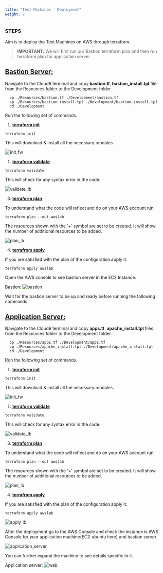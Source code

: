 ```yaml
---
title: "Test Machines - Deployment"
weight: 2
---
```


### STEPS
Aim is to deploy the Test Machines on AWS through terraform. 


>**IMPORTANT**: We will first run our Bastion terraform plan and then run terraform plan for application server.  



## <ins>**Bastion Server**:</ins>
Navigate to the Cloud9 terminal and copy **bastion.tf**, **bastion_install.tpl** file from the Resources folder to the Development folder.

```console
  cp ./Resources/bastion.tf ./Development/bastion.tf
  cp ./Resources/bastion_install.tpl ./Development/bastion_install.tpl
  cd ./Development
``` 

Run the following set of commands.

1. **<ins>terraform init</ins>**

```console
terraform init
``` 
This will download & install all the necessary modules. 

![init_fw](/static/images/deploy_test_machines/INIT_BASTION.png)

1. **<ins>terraform validate**</ins>

```console
terraform validate
```
This will check for any syntax error in the code.

![validate_lb](/static/images/deploy_test_machines/VALIDATE_BASTION.png)

3. **<ins>terraform plan**</ins>

To understand what the code will reflect and do on your AWS account run 

```console
terraform plan --out awslab
```
The resources shown with the '+' symbol are set to be created. It will show the number of additional resources to be added.

![plan_lb](/static/images/deploy_test_machines/PLAN_BASTION.png)

4. **<ins>terrafrom apply**</ins>

If you are satisfied with the plan of the configuration apply it. 

```console
terraform apply awslab
```

Open the AWS console to see bastion server in the EC2 Instance.

Bastion:
![bastion](/static//images/deploy_test_machines/bastion_instance.jpeg)  

Wait for the bastion server to be up and ready before running the following commands.

## <ins>**Application Server**:</ins>
Navigate to the Cloud9 terminal and copy **apps.tf**, **apache_install.tpl** files from the Resources folder to the Development folder.

```console
  cp ./Resources/apps.tf ./Development/apps.tf
  cp ./Resources/apache_install.tpl ./Development/apache_install.tpl
  cd ./Development
``` 

Run the following set of commands.

1. **<ins>terraform init</ins>**

```console
terraform init
``` 
This will download & install all the necessary modules.

![init_fw](/static/images/deploy_test_machines/INIT_BASTION.png)

1. **<ins>terraform validate**</ins>

```console
terraform validate
```
This will check for any syntax error in the code.

![validate_lb](/static/images/deploy_test_machines/VALIDATE_BASTION.png)

3. **<ins>terraform plan**</ins>

To understand what the code will reflect and do on your AWS account run 

```console
terraform plan --out awslab
```
The resources shown with the '+' symbol are set to be created. It will show the number of additional resources to be added.

![plan_lb](/static/images/deploy_test_machines/PLAN_APPS.png)

4. **<ins>terrafrom apply**</ins>

If you are satisfied with the plan of the configuration apply it. 

```console
terraform apply awslab
```

![apply_lb](/static/images/deploy_test_machines/APPLY_APPS.png)


After the deployment go to the AWS Console and check the instance is AWS Console for your application machine(EC2-ubuntu here) and bastion server.

![application_server](/static//images/deploy_test_machines/instances.jpeg)

You can further expand the machine to see details specific to it.

Application server:
![web](/static//images/deploy_test_machines/ec2_detail.jpeg)   
  

